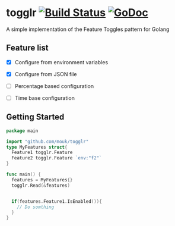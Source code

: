 # togglr [![Build Status](https://travis-ci.org/mouk/togglr.svg?branch=master)](https://travis-ci.org/mouk/togglr)&nbsp;[![GoDoc](https://godoc.org/github.com/mouk/togglr?status.svg)](http://godoc.org/github.com/mouk/togglr)
A simple implementation of the Feature Toggles pattern for Golang


## Feature list
- [X] Configure from environment variables
- [X] Configure from JSON file
- [ ] Percentage based configuration
- [ ] Time base configuration


## Getting Started

~~~ go
package main

import "github.com/mouk/togglr"
type MyFeatures struct{
  Feature1 togglr.Feature
  Feature2 togglr.Feature `env:"f2"`
}

func main() {
  features = MyFeatures{}
  togglr.Read(&features)


  if(features.Feature1.IsEnabled()){
    // Do somthing
  }
}
~~~
